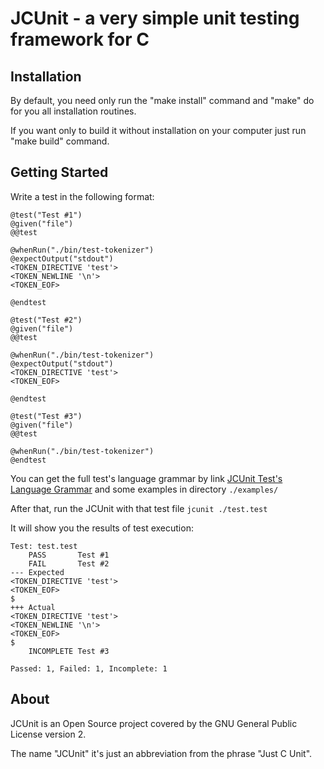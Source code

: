 JCUnit - a very simple unit testing framework for C
===

## Installation

By default, you need only run the "make install" command and "make" do for you all installation routines.

If you want only to build it without installation on your computer just run "make build" command.


## Getting Started

Write a test in the following format:

```text
@test("Test #1")
@given("file")
@@test

@whenRun("./bin/test-tokenizer")
@expectOutput("stdout")
<TOKEN_DIRECTIVE 'test'>
<TOKEN_NEWLINE '\n'>
<TOKEN_EOF>

@endtest

@test("Test #2")
@given("file")
@@test

@whenRun("./bin/test-tokenizer")
@expectOutput("stdout")
<TOKEN_DIRECTIVE 'test'>
<TOKEN_EOF>

@endtest

@test("Test #3")
@given("file")
@@test

@whenRun("./bin/test-tokenizer")
@endtest
```

You can get the full test's language grammar by link [JCUnit Test's Language Grammar](./test-grammar) and some examples in directory `./examples/`

After that, run the JCUnit with that test file `jcunit ./test.test`

It will show you the results of test execution:

```text
Test: test.test
	PASS       Test #1
	FAIL       Test #2
--- Expected
<TOKEN_DIRECTIVE 'test'>
<TOKEN_EOF>
$
+++ Actual
<TOKEN_DIRECTIVE 'test'>
<TOKEN_NEWLINE '\n'>
<TOKEN_EOF>
$
	INCOMPLETE Test #3

Passed: 1, Failed: 1, Incomplete: 1
```

## About

JCUnit is an Open Source project covered by the GNU General Public
License version 2.

The name "JCUnit" it's just an abbreviation from the phrase "Just C Unit".
